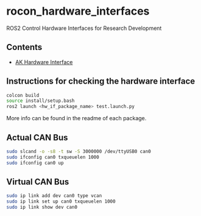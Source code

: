 # rocon_hardware_interfaces
ROS2 Control Hardware Interfaces for Research Development

## Contents
- [AK Hardware Interface](ak_hardware_interface)

## Instructions for checking the hardware interface
```bash
colcon build
source install/setup.bash
ros2 launch <hw_if_package_name> test.launch.py 
```
More info can be found in the readme of each package.

## Actual CAN Bus
```bash
sudo slcand -o -s8 -t sw -S 3000000 /dev/ttyUSB0 can0
sudo ifconfig can0 txqueuelen 1000
sudo ifconfig can0 up
```

## Virtual CAN Bus
```bash
sudo ip link add dev can0 type vcan
sudo ip link set up can0 txqueuelen 1000
sudo ip link show dev can0
```